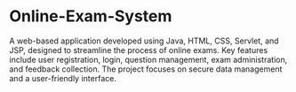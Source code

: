 # Online-Exam-System
A web-based application developed using Java, HTML, CSS, Servlet, and JSP, designed to streamline the process of online exams. Key features include user registration, login, question management, exam administration, and feedback collection. The project focuses on secure data management and a user-friendly interface. 
